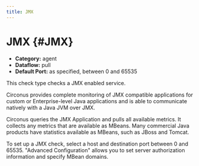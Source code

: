 ```yaml
---
title: JMX
---
```


# JMX {#JMX}

 * **Category:** agent
 * **Dataflow:** pull
 * **Default Port:** as specified, between 0 and 65535

This check type checks a JMX enabled service.

Circonus provides complete monitoring of JMX compatible applications for custom or Enterprise-level Java applications and is able to communicate natively with a Java JVM over JMX.

Circonus queries the JMX Application and pulls all available metrics. It collects any metrics that are available as MBeans. Many commercial Java products have statistics available as MBeans, such as JBoss and Tomcat.

To set up a JMX check, select a host and destination port between 0 and 65535. "Advanced Configuration" allows you to set server authorization information and specify MBean domains.
